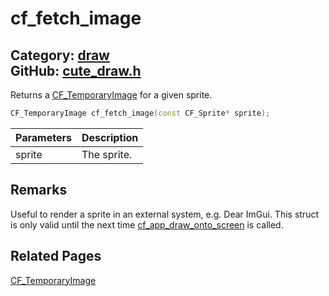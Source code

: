 [](../header.md ':include')

# cf_fetch_image

Category: [draw](/api_reference?id=draw)  
GitHub: [cute_draw.h](https://github.com/RandyGaul/cute_framework/blob/master/include/cute_draw.h)  
---

Returns a [CF_TemporaryImage](/draw/cf_temporaryimage.md) for a given sprite.

```cpp
CF_TemporaryImage cf_fetch_image(const CF_Sprite* sprite);
```

Parameters | Description
--- | ---
sprite | The sprite.

## Remarks

Useful to render a sprite in an external system, e.g. Dear ImGui. This struct is only valid until the next time
[cf_app_draw_onto_screen](/app/cf_app_draw_onto_screen.md) is called.

## Related Pages

[CF_TemporaryImage](/draw/cf_temporaryimage.md)  
